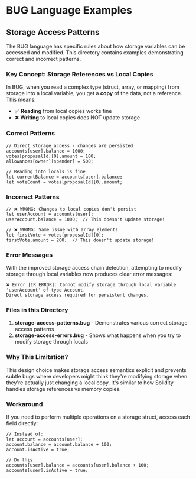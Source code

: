 # BUG Language Examples

## Storage Access Patterns

The BUG language has specific rules about how storage variables can be accessed and modified. This directory contains examples demonstrating correct and incorrect patterns.

### Key Concept: Storage References vs Local Copies

In BUG, when you read a complex type (struct, array, or mapping) from storage into a local variable, you get a **copy** of the data, not a reference. This means:

- ✅ **Reading** from local copies works fine
- ❌ **Writing** to local copies does NOT update storage

### Correct Patterns

```bug
// Direct storage access - changes are persisted
accounts[user].balance = 1000;
votes[proposalId][0].amount = 100;
allowances[owner][spender] = 500;

// Reading into locals is fine
let currentBalance = accounts[user].balance;
let voteCount = votes[proposalId][0].amount;
```

### Incorrect Patterns

```bug
// ❌ WRONG: Changes to local copies don't persist
let userAccount = accounts[user];
userAccount.balance = 1000;  // This doesn't update storage!

// ❌ WRONG: Same issue with array elements
let firstVote = votes[proposalId][0];
firstVote.amount = 200;  // This doesn't update storage!
```

### Error Messages

With the improved storage access chain detection, attempting to modify storage through local variables now produces clear error messages:

```
❌ Error [IR_ERROR]: Cannot modify storage through local variable 'userAccount' of type Account. 
Direct storage access required for persistent changes.
```

### Files in this Directory

1. **storage-access-patterns.bug** - Demonstrates various correct storage access patterns
2. **storage-access-errors.bug** - Shows what happens when you try to modify storage through locals

### Why This Limitation?

This design choice makes storage access semantics explicit and prevents subtle bugs where developers might think they're modifying storage when they're actually just changing a local copy. It's similar to how Solidity handles storage references vs memory copies.

### Workaround

If you need to perform multiple operations on a storage struct, access each field directly:

```bug
// Instead of:
let account = accounts[user];
account.balance = account.balance + 100;
account.isActive = true;

// Do this:
accounts[user].balance = accounts[user].balance + 100;
accounts[user].isActive = true;
```